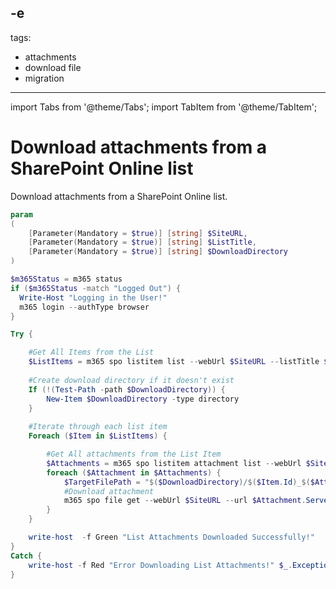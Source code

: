 -e <!-- DISCLAIMER: All secrets, passwords, and sensitive values in this document are examples only and not real credentials. -->
---
tags:
  - attachments
  - download file
  - migration
---

import Tabs from '@theme/Tabs';
import TabItem from '@theme/TabItem';

# Download attachments from a SharePoint Online list

Download attachments from a SharePoint Online list.

<Tabs>
  <TabItem value="PowerShell">

  ```powershell
  param
  (
      [Parameter(Mandatory = $true)] [string] $SiteURL,
      [Parameter(Mandatory = $true)] [string] $ListTitle,
      [Parameter(Mandatory = $true)] [string] $DownloadDirectory
  )

  $m365Status = m365 status
  if ($m365Status -match "Logged Out") {
    Write-Host "Logging in the User!"
    m365 login --authType browser
  }

  Try {
 
      #Get All Items from the List
      $ListItems = m365 spo listitem list --webUrl $SiteURL --listTitle $ListTitle | ConvertFrom-Json
       
      #Create download directory if it doesn't exist
      If (!(Test-Path -path $DownloadDirectory)) {           
          New-Item $DownloadDirectory -type directory         
      }
       
      #Iterate through each list item
      Foreach ($Item in $ListItems) {
 
          #Get All attachments from the List Item
          $Attachments = m365 spo listitem attachment list --webUrl $SiteURL --listTitle $ListTitle --listItemId $Item.Id | ConvertFrom-Json
          foreach ($Attachment in $Attachments) {
              $TargetFilePath = "$($DownloadDirectory)/$($Item.Id)_$($Attachment.FileName)"
              #Download attachment
              m365 spo file get --webUrl $SiteURL --url $Attachment.ServerRelativeUrl --asFile --path $TargetFilePath
          }
      }
 
      write-host  -f Green "List Attachments Downloaded Successfully!"
  }
  Catch {
      write-host -f Red "Error Downloading List Attachments!" $_.Exception.Message
  }
  ```

  </TabItem>
</Tabs>
